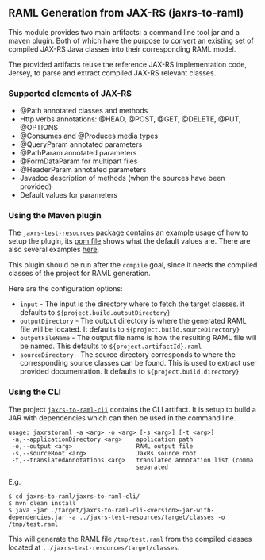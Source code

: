 ## RAML Generation from JAX-RS (jaxrs-to-raml)
This module provides two main artifacts: a command line tool jar and a maven plugin.
Both of which have the purpose to convert an existing set of compiled JAX-RS Java classes
into their corresponding RAML model.

The provided artifacts reuse the reference JAX-RS implementation code, Jersey, to parse
and extract compiled JAX-RS relevant classes.

### Supported elements of JAX-RS
- @Path annotated classes and methods
- Http verbs annotations: @HEAD, @POST, @GET, @DELETE, @PUT, @OPTIONS
- @Consumes and @Produces media types
- @QueryParam annotated parameters
- @PathParam annotated parameters
- @FormDataParam for multipart files
- @HeaderParam annotated parameters
- Javadoc description of methods (when the sources have been provided)
- Default values for parameters

### Using the Maven plugin
The [`jaxrs-test-resources` package](jaxrs-test-resources/) contains an example usage of how to
setup the plugin, its [pom file](jaxrs-test-resources/pom.xml) shows what the default values are.
There are also several examples [here](jaxrs-to-raml-examples/jaxrs-to-raml-maven-examples/).

This plugin should be run after the `compile` goal, since it needs the compiled classes of
the project for RAML generation.

Here are the configuration options:
- `input` - The input is the directory where to fetch the target classes.
  it defaults to `${project.build.outputDirectory}`
- `outputDirectory` - The output directory is where the generated RAML file will
  be located. It defaults to `${project.build.sourceDirectory}`
- `outputFileName` - The output file name is how the resulting RAML file will be named.
  This defaults to `${project.artifactId}.raml`
- `sourceDirectory` - The source directory corresponds to where the corresponding source
  classes can be found. This is used to extract user provided documentation. It
  defaults to `${project.build.directory}`

### Using the CLI
The project [`jaxrs-to-raml-cli`](jaxrs-to-raml-cli/) contains the CLI artifact. It is setup to build a JAR with dependencies which can then be used in the command line.

```
usage: jaxrstoraml -a <arg> -o <arg> [-s <arg>] [-t <arg>]
 -a,--applicationDirectory <arg>    application path
 -o,--output <arg>                  RAML output file
 -s,--sourceRoot <arg>              JaxRs source root
 -t,--translatedAnnotations <arg>   translated annotation list (comma
                                    separated
```

E.g.
```
$ cd jaxrs-to-raml/jaxrs-to-raml-cli/
$ mvn clean install
$ java -jar ./target/jaxrs-to-raml-cli-<version>-jar-with-dependencies.jar -a ../jaxrs-test-resources/target/classes -o /tmp/test.raml
```
This will generate the RAML file `/tmp/test.raml` from the compiled classes located at
`../jaxrs-test-resources/target/classes`.
